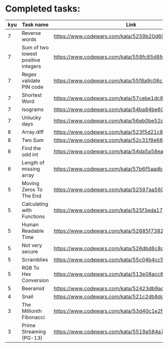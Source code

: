 # Completed tasks:
| kyu	| Task name								| Link 													 |
| ----	| ---- 									| ---- 													 |
| 7		| Reverse words 						| https://www.codewars.com/kata/5259b20d6021e9e14c0010d4 |
| 7		| Sum of two lowest positive integers 	| https://www.codewars.com/kata/558fc85d8fd1938afb000014 |
| 7		| Regex validate PIN code 				| https://www.codewars.com/kata/55f8a9c06c018a0d6e000132 |
| 7		| Shortest Word 						| https://www.codewars.com/kata/57cebe1dc6fdc20c57000ac9 |
| 7		| Isograms									| https://www.codewars.com/kata/54ba84be607a92aa900000f1 |
| 7		| Unlucky days							| https://www.codewars.com/kata/56eb0be52caf798c630013c0 |
| 6		| Array.diff							| https://www.codewars.com/kata/523f5d21c841566fde000009 |
| 6		| Two Sum								| https://www.codewars.com/kata/52c31f8e6605bcc646000082 |
| 6		| Find the odd int						| https://www.codewars.com/kata/54da5a58ea159efa38000836 |
| 6		| Length of missing array			| https://www.codewars.com/kata/57b6f5aadb5b3d0ae3000611
| 5		| Moving Zeros To The End				| https://www.codewars.com/kata/52597aa56021e91c93000cb0 |
| 5		| Calculating with Functions			| https://www.codewars.com/kata/525f3eda17c7cd9f9e000b39 |
| 5		| Human Readable Time					| https://www.codewars.com/kata/52685f7382004e774f0001f7 |
| 5		| Not very secure						| https://www.codewars.com/kata/526dbd6c8c0eb53254000110 |
| 5		| Scramblies							| https://www.codewars.com/kata/55c04b4cc56a697bb0000048 |
| 5		| RGB To Hex Conversion					| https://www.codewars.com/kata/513e08acc600c94f01000001 |
| 5		| Beeramid					| https://www.codewars.com/kata/52423db9add6f6fc39000354 |
| 4		| Snail					| https://www.codewars.com/kata/521c2db8ddc89b9b7a0000c1 |
| 3		| The Millionth Fibonacci | https://www.codewars.com/kata/53d40c1e2f13e331fc000c26 |
| 3		| Prime Streaming (PG-13) | https://www.codewars.com/kata/5519a584a73e70fa570005f5 |